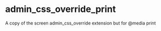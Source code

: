 admin_css_override_print
========================

A copy of the screen admin_css_override extension but for @media print